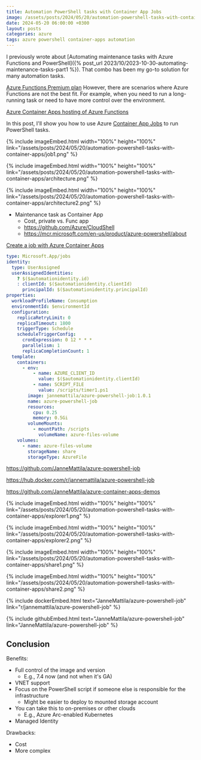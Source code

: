 ```yaml
---
title: Automation PowerShell tasks with Container App Jobs
image: /assets/posts/2024/05/20/automation-powershell-tasks-with-container-apps/job1.png
date: 2024-05-20 06:00:00 +0300
layout: posts
categories: azure
tags: azure powershell container-apps automation
---
```

I  previously wrote about
[Automating maintenance tasks with Azure Functions and PowerShell]({% post_url 2023/10/2023-10-30-automating-maintenance-tasks-part1 %}).
That combo has been my go-to solution for many automation tasks.

[Azure Functions Premium plan](https://learn.microsoft.com/en-us/azure/azure-functions/functions-premium-plan?tabs=portal)
However, there are scenarios where Azure Functions are not the best fit. For example, when you need to run a long-running task or need to have more control over the environment.

[Azure Container Apps hosting of Azure Functions](https://learn.microsoft.com/en-us/azure/azure-functions/functions-container-apps-hosting)

In this post, I'll show you how to use Azure
[Container App Jobs](https://learn.microsoft.com/en-us/azure/container-apps/jobs?tabs=azure-cli)
to run PowerShell tasks.

{% include imageEmbed.html width="100%" height="100%" link="/assets/posts/2024/05/20/automation-powershell-tasks-with-container-apps/job1.png" %}

{% include imageEmbed.html width="100%" height="100%" link="/assets/posts/2024/05/20/automation-powershell-tasks-with-container-apps/architecture.png" %}

{% include imageEmbed.html width="100%" height="100%" link="/assets/posts/2024/05/20/automation-powershell-tasks-with-container-apps/architecture2.png" %}

- Maintenance task as Container App
  - Cost, private vs. Func app
  - https://github.com/Azure/CloudShell
  - https://mcr.microsoft.com/en-us/product/azure-powershell/about

[Create a job with Azure Container Apps](https://learn.microsoft.com/en-us/azure/container-apps/jobs-get-started-cli?pivots=container-apps-job-manual)


```yaml
type: Microsoft.App/jobs
identity:
  type: UserAssigned
  userAssignedIdentities:
    ? $($automationidentity.id)
    : clientId: $($automationidentity.clientId)
      principalId: $($automationidentity.principalId)
properties:
  workloadProfileName: Consumption
  environmentId: $environmentId
  configuration:
    replicaRetryLimit: 0
    replicaTimeout: 1800
    triggerType: Schedule
    scheduleTriggerConfig:
      cronExpression: 0 12 * * *
      parallelism: 1
      replicaCompletionCount: 1
  template:
    containers:
      - env:
          - name: AZURE_CLIENT_ID
            value: $($automationidentity.clientId)
          - name: SCRIPT_FILE
            value: /scripts/timer1.ps1
        image: jannemattila/azure-powershell-job:1.0.1
        name: azure-powershell-job
        resources:
          cpu: 0.25
          memory: 0.5Gi
        volumeMounts:
          - mountPath: /scripts
            volumeName: azure-files-volume
    volumes:
      - name: azure-files-volume
        storageName: share
        storageType: AzureFile
```

https://github.com/JanneMattila/azure-powershell-job

https://hub.docker.com/r/jannemattila/azure-powershell-job

https://github.com/JanneMattila/azure-container-apps-demos

{% include imageEmbed.html width="100%" height="100%" link="/assets/posts/2024/05/20/automation-powershell-tasks-with-container-apps/explorer1.png" %}

{% include imageEmbed.html width="100%" height="100%" link="/assets/posts/2024/05/20/automation-powershell-tasks-with-container-apps/explorer2.png" %}

{% include imageEmbed.html width="100%" height="100%" link="/assets/posts/2024/05/20/automation-powershell-tasks-with-container-apps/share1.png" %}

{% include imageEmbed.html width="100%" height="100%" link="/assets/posts/2024/05/20/automation-powershell-tasks-with-container-apps/share2.png" %}

{% include dockerEmbed.html text="JanneMattila/azure-powershell-job" link="r/jannemattila/azure-powershell-job" %}

{% include githubEmbed.html text="JanneMattila/azure-powershell-job" link="JanneMattila/azure-powershell-job" %}



## Conclusion

Benefits:
- Full control of the image and version
  - E.g., 7.4 now (and not when it's GA)
- VNET support
- Focus on the PowerShell script if someone else is responsible for the infrastructure
  - Might be easier to deploy to mounted storage account
- You can take this to on-premises or other clouds
  - E.g., Azure Arc-enabled Kubernetes
- Managed Identity

Drawbacks:
- Cost
- More complex

